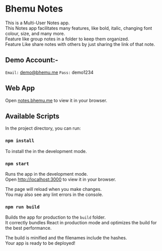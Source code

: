 # Bhemu Notes

This is a Multi-User Notes app.\
This Notes app facilitates many features, like bold, italic, changing font colour, size, and many more.\
Feature like group notes in a folder to keep them organized.\
Feature Like share notes with others by just sharing the link of that note.

## Demo Account:-

`Email:` demo@bhemu.me `Pass:` demo1234

## Web App

Open [notes.bhemu.me](https://notes.bhemu.me) to view it in your browser.

## Available Scripts

In the project directory, you can run:

### `npm install`

To install the in the development mode.

### `npm start`

Runs the app in the development mode.\
Open [http://localhost:3000](http://localhost:3000) to view it in your browser.

The page will reload when you make changes.\
You may also see any lint errors in the console.

### `npm run build`

Builds the app for production to the `build` folder.\
It correctly bundles React in production mode and optimizes the build for the best performance.

The build is minified and the filenames include the hashes.\
Your app is ready to be deployed!
